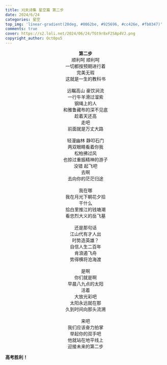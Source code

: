 ```yaml
---
title: 刈夫诗集 星空篇 第二步
date: 2024/6/24
categories: 星空
top_img: 'linear-gradient(20deg, #0062be, #925696, #cc426e, #fb0347)'
comments: true
cover: https://s2.loli.net/2024/06/24/TGt9r8xF2SAp4VJ.png
copyright_author: Oct0pu5
---
```


<center>
<b>第二步</b><br>
顺利呵 顺利呵<br>
一切都按预期进行着<br>
完美无瑕<br>
这就是一生的教科书<br>
<br>
远瞩高山 豪饮涧流<br>
一行牛羊滑过溜索<br>
钢绳上的人<br>
和雅鲁藏布的深不见底<br>
趁着天还高<br>
走吧<br>
前面就是万丈大路<br>
<br>
轻漫幽林 静叩石门<br>
两双眼睛看着你我<br>
松柏拂过风<br>
也掠过重振精神的游子<br>
没错 起飞吧<br>
去啊<br>
去向你的茫茫归途<br>
<br>
我在哪<br>
我在月光下朝花夕拾<br>
干什么<br>
拾白里推江的钱塘潮<br>
看忠烈大义的岳飞墓<br>
<br>
还是那句话<br>
江山代有才人出<br>
时势造英雄？<br>
自信人生二百年<br>
肯浪遏飞舟<br>
势得横将沧海渡<br>
<br>
是啊<br>
你们就是啊<br>
早晨八九点的太阳<br>
活着<br>
大放光彩吧<br>
太阳永远就在那<br>
久到时间向那头流溯<br>
<br>
来吧<br>
我们应该奋力拍掌<br>
举起你的双手吧<br>
他就站在地平线上<br>
迎接未来的第二步<br>
</center>

**高考胜利！**